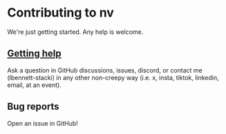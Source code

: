 # Contributing to nv

We're just getting started. Any help is welcome.

## [Getting help](https://rustc-dev-guide.rust-lang.org/getting-started.html#asking-questions)

Ask a question in GitHub discussions, issues, discord, or contact me (lbennett-stacki) in any other non-creepy way (i.e. x, insta, tiktok, linkedin, email, at an event).

## Bug reports

Open an issue in GitHub!
